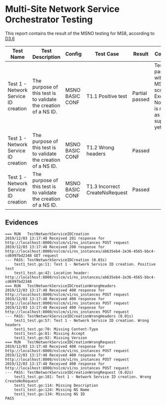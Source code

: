 # Multi-Site Network Service Orchestrator Testing
This report contains the result of the MSNO testing for MS8, according to [D3.6](https://www.5g-eve.eu/wp-content/uploads/2019/11/5g-eve-d3.6-interworking-test-suites.pdf)

| Test Name | Test Description | Config |Test Case | Result | Comments |
| --------- | ---------------- | ------ |--------- | ------ | -------- |
| Test 1 - Network Service ID creation | The purpose of this test is to validate the creation of a NS ID. | MSNO BASIC CONF | T1.1 Positive test | Partial passed | Test passed with the MS8 scope. Exception: Notification is not sent as is not supported yet |
| Test 1 - Network Service ID creation | The purpose of this test is to validate the creation of a NS ID. | MSNO BASIC CONF | T1.2 Wrong headers | Passed |  |
| Test 1 - Network Service ID creation | The purpose of this test is to validate the creation of a NS ID. | MSNO BASIC CONF | T1.3 Incorrect CreateNsRequest | Passed |  |

## Evidences

```
=== RUN   TestNetworkServiceIDCreation
2019/12/03 13:17:48 Received 201 response for http://localhost:8000/nslcm/v1/ns_instances POST request
2019/12/03 13:17:48 Received 200 response for http://localhost:8000/nslcm/v1/ns_instances/ab635eb4-2e36-4565-bbc4-cd6997bd2348 GET request
--- PASS: TestNetworkServiceIDCreation (0.03s)
    test1_test.go:11: Test 1 - Network Service ID creation. Positive test
    test1_test.go:42: Location header:  http://localhost:8000/nslcm/v1/ns_instances/ab635eb4-2e36-4565-bbc4-cd6997bd2348
=== RUN   TestNetworkServiceIDCreationWrongHeaders
2019/12/03 13:17:48 Received 400 response for http://localhost:8000/nslcm/v1/ns_instances POST request
2019/12/03 13:17:48 Received 400 response for http://localhost:8000/nslcm/v1/ns_instances POST request
2019/12/03 13:17:48 Received 400 response for http://localhost:8000/nslcm/v1/ns_instances POST request
--- PASS: TestNetworkServiceIDCreationWrongHeaders (0.01s)
    test1_test.go:57: Test 1 - Network Service ID creation. Wrong headers
    test1_test.go:70: Missing Content-Type
    test1_test.go:81: Missing Accept
    test1_test.go:92: Missing Version
=== RUN   TestNetworkServiceIDCreationWrongRequest
2019/12/03 13:17:48 Received 400 response for http://localhost:8000/nslcm/v1/ns_instances POST request
2019/12/03 13:17:48 Received 400 response for http://localhost:8000/nslcm/v1/ns_instances POST request
2019/12/03 13:17:48 Received 400 response for http://localhost:8000/nslcm/v1/ns_instances POST request
--- PASS: TestNetworkServiceIDCreationWrongRequest (0.02s)
    test1_test.go:101: Test 1 - Network Service ID creation. Wrong CreateNsRequest
    test1_test.go:114: Missing Description
    test1_test.go:124: Missing NS Name
    test1_test.go:134: Missing NS ID
PASS
```